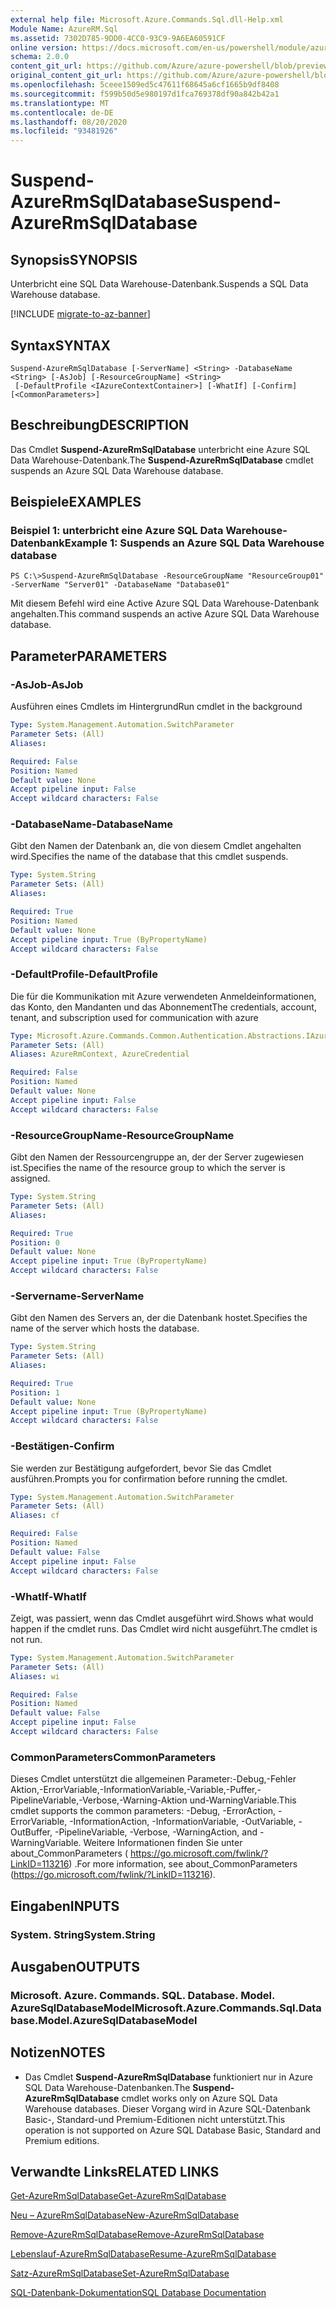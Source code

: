 ```yaml
---
external help file: Microsoft.Azure.Commands.Sql.dll-Help.xml
Module Name: AzureRM.Sql
ms.assetid: 7302D785-9DD0-4CC0-93C9-9A6EA60591CF
online version: https://docs.microsoft.com/en-us/powershell/module/azurerm.sql/suspend-azurermsqldatabase
schema: 2.0.0
content_git_url: https://github.com/Azure/azure-powershell/blob/preview/src/ResourceManager/Sql/Commands.Sql/help/Suspend-AzureRmSqlDatabase.md
original_content_git_url: https://github.com/Azure/azure-powershell/blob/preview/src/ResourceManager/Sql/Commands.Sql/help/Suspend-AzureRmSqlDatabase.md
ms.openlocfilehash: 5ceee1509ed5c47611f68645a6cf1665b9df8408
ms.sourcegitcommit: f599b50d5e980197d1fca769378df90a842b42a1
ms.translationtype: MT
ms.contentlocale: de-DE
ms.lasthandoff: 08/20/2020
ms.locfileid: "93481926"
---
```

# <span data-ttu-id="6d49f-101">Suspend-AzureRmSqlDatabase</span><span class="sxs-lookup"><span data-stu-id="6d49f-101">Suspend-AzureRmSqlDatabase</span></span>

## <span data-ttu-id="6d49f-102">Synopsis</span><span class="sxs-lookup"><span data-stu-id="6d49f-102">SYNOPSIS</span></span>
<span data-ttu-id="6d49f-103">Unterbricht eine SQL Data Warehouse-Datenbank.</span><span class="sxs-lookup"><span data-stu-id="6d49f-103">Suspends a SQL Data Warehouse database.</span></span>

[!INCLUDE [migrate-to-az-banner](../../includes/migrate-to-az-banner.md)]

## <span data-ttu-id="6d49f-104">Syntax</span><span class="sxs-lookup"><span data-stu-id="6d49f-104">SYNTAX</span></span>

```
Suspend-AzureRmSqlDatabase [-ServerName] <String> -DatabaseName <String> [-AsJob] [-ResourceGroupName] <String>
 [-DefaultProfile <IAzureContextContainer>] [-WhatIf] [-Confirm] [<CommonParameters>]
```

## <span data-ttu-id="6d49f-105">Beschreibung</span><span class="sxs-lookup"><span data-stu-id="6d49f-105">DESCRIPTION</span></span>
<span data-ttu-id="6d49f-106">Das Cmdlet **Suspend-AzureRmSqlDatabase** unterbricht eine Azure SQL Data Warehouse-Datenbank.</span><span class="sxs-lookup"><span data-stu-id="6d49f-106">The **Suspend-AzureRmSqlDatabase** cmdlet suspends an Azure SQL Data Warehouse database.</span></span>

## <span data-ttu-id="6d49f-107">Beispiele</span><span class="sxs-lookup"><span data-stu-id="6d49f-107">EXAMPLES</span></span>

### <span data-ttu-id="6d49f-108">Beispiel 1: unterbricht eine Azure SQL Data Warehouse-Datenbank</span><span class="sxs-lookup"><span data-stu-id="6d49f-108">Example 1: Suspends an Azure SQL Data Warehouse database</span></span>
```
PS C:\>Suspend-AzureRmSqlDatabase -ResourceGroupName "ResourceGroup01" -ServerName "Server01" -DatabaseName "Database01"
```

<span data-ttu-id="6d49f-109">Mit diesem Befehl wird eine Active Azure SQL Data Warehouse-Datenbank angehalten.</span><span class="sxs-lookup"><span data-stu-id="6d49f-109">This command suspends an active Azure SQL Data Warehouse database.</span></span>

## <span data-ttu-id="6d49f-110">Parameter</span><span class="sxs-lookup"><span data-stu-id="6d49f-110">PARAMETERS</span></span>

### <span data-ttu-id="6d49f-111">-AsJob</span><span class="sxs-lookup"><span data-stu-id="6d49f-111">-AsJob</span></span>
<span data-ttu-id="6d49f-112">Ausführen eines Cmdlets im Hintergrund</span><span class="sxs-lookup"><span data-stu-id="6d49f-112">Run cmdlet in the background</span></span>

```yaml
Type: System.Management.Automation.SwitchParameter
Parameter Sets: (All)
Aliases:

Required: False
Position: Named
Default value: None
Accept pipeline input: False
Accept wildcard characters: False
```

### <span data-ttu-id="6d49f-113">-DatabaseName</span><span class="sxs-lookup"><span data-stu-id="6d49f-113">-DatabaseName</span></span>
<span data-ttu-id="6d49f-114">Gibt den Namen der Datenbank an, die von diesem Cmdlet angehalten wird.</span><span class="sxs-lookup"><span data-stu-id="6d49f-114">Specifies the name of the database that this cmdlet suspends.</span></span>

```yaml
Type: System.String
Parameter Sets: (All)
Aliases:

Required: True
Position: Named
Default value: None
Accept pipeline input: True (ByPropertyName)
Accept wildcard characters: False
```

### <span data-ttu-id="6d49f-115">-DefaultProfile</span><span class="sxs-lookup"><span data-stu-id="6d49f-115">-DefaultProfile</span></span>
<span data-ttu-id="6d49f-116">Die für die Kommunikation mit Azure verwendeten Anmeldeinformationen, das Konto, den Mandanten und das Abonnement</span><span class="sxs-lookup"><span data-stu-id="6d49f-116">The credentials, account, tenant, and subscription used for communication with azure</span></span>

```yaml
Type: Microsoft.Azure.Commands.Common.Authentication.Abstractions.IAzureContextContainer
Parameter Sets: (All)
Aliases: AzureRmContext, AzureCredential

Required: False
Position: Named
Default value: None
Accept pipeline input: False
Accept wildcard characters: False
```

### <span data-ttu-id="6d49f-117">-ResourceGroupName</span><span class="sxs-lookup"><span data-stu-id="6d49f-117">-ResourceGroupName</span></span>
<span data-ttu-id="6d49f-118">Gibt den Namen der Ressourcengruppe an, der der Server zugewiesen ist.</span><span class="sxs-lookup"><span data-stu-id="6d49f-118">Specifies the name of the resource group to which the server is assigned.</span></span>

```yaml
Type: System.String
Parameter Sets: (All)
Aliases:

Required: True
Position: 0
Default value: None
Accept pipeline input: True (ByPropertyName)
Accept wildcard characters: False
```

### <span data-ttu-id="6d49f-119">-Servername</span><span class="sxs-lookup"><span data-stu-id="6d49f-119">-ServerName</span></span>
<span data-ttu-id="6d49f-120">Gibt den Namen des Servers an, der die Datenbank hostet.</span><span class="sxs-lookup"><span data-stu-id="6d49f-120">Specifies the name of the server which hosts the database.</span></span>

```yaml
Type: System.String
Parameter Sets: (All)
Aliases:

Required: True
Position: 1
Default value: None
Accept pipeline input: True (ByPropertyName)
Accept wildcard characters: False
```

### <span data-ttu-id="6d49f-121">-Bestätigen</span><span class="sxs-lookup"><span data-stu-id="6d49f-121">-Confirm</span></span>
<span data-ttu-id="6d49f-122">Sie werden zur Bestätigung aufgefordert, bevor Sie das Cmdlet ausführen.</span><span class="sxs-lookup"><span data-stu-id="6d49f-122">Prompts you for confirmation before running the cmdlet.</span></span>

```yaml
Type: System.Management.Automation.SwitchParameter
Parameter Sets: (All)
Aliases: cf

Required: False
Position: Named
Default value: False
Accept pipeline input: False
Accept wildcard characters: False
```

### <span data-ttu-id="6d49f-123">-WhatIf</span><span class="sxs-lookup"><span data-stu-id="6d49f-123">-WhatIf</span></span>
<span data-ttu-id="6d49f-124">Zeigt, was passiert, wenn das Cmdlet ausgeführt wird.</span><span class="sxs-lookup"><span data-stu-id="6d49f-124">Shows what would happen if the cmdlet runs.</span></span>
<span data-ttu-id="6d49f-125">Das Cmdlet wird nicht ausgeführt.</span><span class="sxs-lookup"><span data-stu-id="6d49f-125">The cmdlet is not run.</span></span>

```yaml
Type: System.Management.Automation.SwitchParameter
Parameter Sets: (All)
Aliases: wi

Required: False
Position: Named
Default value: False
Accept pipeline input: False
Accept wildcard characters: False
```

### <span data-ttu-id="6d49f-126">CommonParameters</span><span class="sxs-lookup"><span data-stu-id="6d49f-126">CommonParameters</span></span>
<span data-ttu-id="6d49f-127">Dieses Cmdlet unterstützt die allgemeinen Parameter:-Debug,-Fehler Aktion,-ErrorVariable,-InformationVariable,-Variable,-Puffer,-PipelineVariable,-Verbose,-Warning-Aktion und-WarningVariable.</span><span class="sxs-lookup"><span data-stu-id="6d49f-127">This cmdlet supports the common parameters: -Debug, -ErrorAction, -ErrorVariable, -InformationAction, -InformationVariable, -OutVariable, -OutBuffer, -PipelineVariable, -Verbose, -WarningAction, and -WarningVariable.</span></span> <span data-ttu-id="6d49f-128">Weitere Informationen finden Sie unter about_CommonParameters ( https://go.microsoft.com/fwlink/?LinkID=113216) .</span><span class="sxs-lookup"><span data-stu-id="6d49f-128">For more information, see about_CommonParameters (https://go.microsoft.com/fwlink/?LinkID=113216).</span></span>

## <span data-ttu-id="6d49f-129">Eingaben</span><span class="sxs-lookup"><span data-stu-id="6d49f-129">INPUTS</span></span>

### <span data-ttu-id="6d49f-130">System. String</span><span class="sxs-lookup"><span data-stu-id="6d49f-130">System.String</span></span>

## <span data-ttu-id="6d49f-131">Ausgaben</span><span class="sxs-lookup"><span data-stu-id="6d49f-131">OUTPUTS</span></span>

### <span data-ttu-id="6d49f-132">Microsoft. Azure. Commands. SQL. Database. Model. AzureSqlDatabaseModel</span><span class="sxs-lookup"><span data-stu-id="6d49f-132">Microsoft.Azure.Commands.Sql.Database.Model.AzureSqlDatabaseModel</span></span>

## <span data-ttu-id="6d49f-133">Notizen</span><span class="sxs-lookup"><span data-stu-id="6d49f-133">NOTES</span></span>
* <span data-ttu-id="6d49f-134">Das Cmdlet **Suspend-AzureRmSqlDatabase** funktioniert nur in Azure SQL Data Warehouse-Datenbanken.</span><span class="sxs-lookup"><span data-stu-id="6d49f-134">The **Suspend-AzureRmSqlDatabase** cmdlet works only on Azure SQL Data Warehouse databases.</span></span> <span data-ttu-id="6d49f-135">Dieser Vorgang wird in Azure SQL-Datenbank Basic-, Standard-und Premium-Editionen nicht unterstützt.</span><span class="sxs-lookup"><span data-stu-id="6d49f-135">This operation is not supported on Azure SQL Database Basic, Standard and Premium editions.</span></span>

## <span data-ttu-id="6d49f-136">Verwandte Links</span><span class="sxs-lookup"><span data-stu-id="6d49f-136">RELATED LINKS</span></span>

[<span data-ttu-id="6d49f-137">Get-AzureRmSqlDatabase</span><span class="sxs-lookup"><span data-stu-id="6d49f-137">Get-AzureRmSqlDatabase</span></span>](./Get-AzureRmSqlDatabase.md)

[<span data-ttu-id="6d49f-138">Neu – AzureRmSqlDatabase</span><span class="sxs-lookup"><span data-stu-id="6d49f-138">New-AzureRmSqlDatabase</span></span>](./New-AzureRmSqlDatabase.md)

[<span data-ttu-id="6d49f-139">Remove-AzureRmSqlDatabase</span><span class="sxs-lookup"><span data-stu-id="6d49f-139">Remove-AzureRmSqlDatabase</span></span>](./Remove-AzureRmSqlDatabase.md)

[<span data-ttu-id="6d49f-140">Lebenslauf-AzureRmSqlDatabase</span><span class="sxs-lookup"><span data-stu-id="6d49f-140">Resume-AzureRmSqlDatabase</span></span>](./Resume-AzureRmSqlDatabase.md)

[<span data-ttu-id="6d49f-141">Satz-AzureRmSqlDatabase</span><span class="sxs-lookup"><span data-stu-id="6d49f-141">Set-AzureRmSqlDatabase</span></span>](./Set-AzureRmSqlDatabase.md)

[<span data-ttu-id="6d49f-142">SQL-Datenbank-Dokumentation</span><span class="sxs-lookup"><span data-stu-id="6d49f-142">SQL Database Documentation</span></span>](https://docs.microsoft.com/azure/sql-database/)


